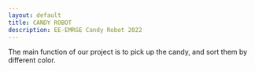 ```yaml
---
layout: default
title: CANDY ROBOT
description: EE-EMRGE Candy Robot 2022
---
```


The main function of our project is to pick up the candy, and sort them by different color.
